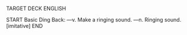 TARGET DECK
ENGLISH

START
Basic
Ding
Back: —v. Make a ringing sound. —n. Ringing sound. [imitative]
END
